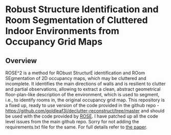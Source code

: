 # Robust Structure Identification and Room Segmentation of Cluttered Indoor Environments from Occupancy Grid Maps 	

## Overview

ROSE^2 is a method for RObust StructurE identification and ROom SEgmentation of 2D occupancy maps, which may be cluttered and incomplete. It identifies the main directions of walls and is resilient to clutter and partial observations, allowing to extract a clean, abstract geometrical  floor-plan-like description of the environment, which is used to segment, i.e., to identify rooms in, the original occupancy grid map.
This repository is a fixed up, ready to use version of the code provided in the github repo - https://github.com/goldleaf3i/declutter-reconstruct/tree/master and should be used with the code provided by [ROSE](https://github.com/tkucner/rose). I have patched up all the code level issues from the main github repo. Sorry for not adding the requirements.txt file for the same.
For full details refer to [the paper](https://arxiv.org/abs/2203.03519).


